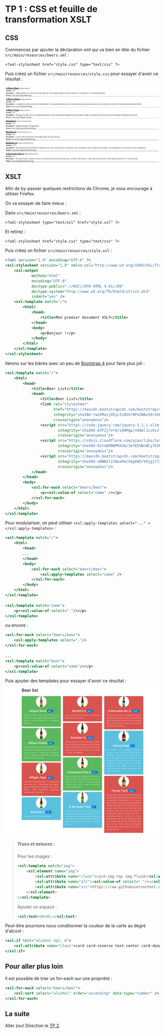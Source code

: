 # TP 1 : CSS et feuille de transformation XSLT

## CSS

Commencez par ajouter la déclaration xml qui va bien en tête du fichier
`src/main/resources/beers.xml` : 

    <?xml-stylesheet href="style.css" type="text/css" ?>

Puis créez un fichier `src/main/resources/style.css` pour essayer d'avoir ce résultat : 

![cpt1](assets/cpt1.png)

## XSLT

Afin de by-passer quelques restrictions de Chrome, je vous encourage à utiliser Firefox.

On va essayer de faire mieux :

Dans `src/main/resources/beers.xml` :

    <?xml-stylesheet type="text/xsl" href="style.xsl" ?>
    
Et retirez : 

    <?xml-stylesheet href="style.css" type="text/css" ?>

Puis créez un fichier `src/main/resources/style.xsl` : 

```xml
<?xml version="1.0" encoding="UTF-8" ?>
<xsl:stylesheet version="1.0" xmlns:xsl="http://www.w3.org/1999/XSL/Transform">
    <xsl:output
            method="html"
            encoding="UTF-8"
            doctype-public="-//W3C//DTD HTML 4.01//EN"
            doctype-system="http://www.w3.org/TR/html4/strict.dtd"
            indent="yes" />
    <xsl:template match="/">
        <html>
            <head>
                <title>Mon premier document XSLT</title>
            </head>
            <body>
                <p>Bonjour !</p>
            </body>
        </html>
    </xsl:template>
</xsl:stylesheet>
```

Itérons sur les bières avec un peu de [Bootstrap 4](https://v4-alpha.getbootstrap.com) pour faire plus joli : 

```xml
<xsl:template match="/">
    <html>
        <head>
            <title>Beer List</title>
            <head>
                <title>Beer List</title>
                <link rel="stylesheet"
                      href="https://maxcdn.bootstrapcdn.com/bootstrap/4.0.0-alpha.6/css/bootstrap.min.css"
                      integrity="sha384-rwoIResjU2yc3z8GV/NPeZWAv56rSmLldC3R/AZzGRnGxQQKnKkoFVhFQhNUwEyJ"
                      crossorigin="anonymous"/>
                <script src="https://code.jquery.com/jquery-3.1.1.slim.min.js"
                        integrity="sha384-A7FZj7v+d/sdmMqp/nOQwliLvUsJfDHW+k9Omg/a/EheAdgtzNs3hpfag6Ed950n"
                        crossorigin="anonymous"/>
                <script src="https://cdnjs.cloudflare.com/ajax/libs/tether/1.4.0/js/tether.min.js"
                        integrity="sha384-DztdAPBWPRXSA/3eYEEUWrWCy7G5KFbe8fFjk5JAIxUYHKkDx6Qin1DkWx51bBrb"
                        crossorigin="anonymous"/>
                <script src="https://maxcdn.bootstrapcdn.com/bootstrap/4.0.0-alpha.6/js/bootstrap.min.js"
                        integrity="sha384-vBWWzlZJ8ea9aCX4pEW3rVHjgjt7zpkNpZk+02D9phzyeVkE+jo0ieGizqPLForn"
                        crossorigin="anonymous"/>
            </head>
        </head>
        <body>
            <xsl:for-each select="beers/beer">
                <p><xsl:value-of select="name" /></p>
            </xsl:for-each>
        </body>
    </html>
</xsl:template>
```

Pour modulariser, on peut utiliser `<xsl:apply-templates select="..." ></xsl:apply-templates>` :

```xml
<xsl:template match="/">
    <html>
        <head>
	    ...
	    </head>
	    <body>
	        <xsl:for-each select="beers/beer">
	            <xsl:apply-templates select="name" />
	        </xsl:for-each>
	    </body>
    </html>			
</xsl:template>

<xsl:template match="name">
    <p><xsl:value-of select="."/></p>
</xsl:template>
```

ou encore : 
```xml
<xsl:for-each select="beers/beer">
    <xsl:apply-templates select="."/>
</xsl:for-each>

...
<xsl:template match="beer">
    <p><xsl:value-of select="name"/></p>
</xsl:template>
```

Puis ajouter des templates pour essayer d'avoir ce résultat :

![cpt2](assets/cpt2.png)

> ##### Trucs et astuces : 
> Pour les images : 
> 
> ```xml
> <xsl:template match="img">
>     <xsl:element name="img">
>         <xsl:attribute name="class">card-img-top img-fluid</xsl:attribute>
>         <xsl:attribute name="alt"><xsl:value-of select="."/></xsl:attribute>
>         <xsl:attribute name="src">https://raw.githubusercontent.com/Giwi/jquery-beer/master/<xsl:value-of select="."/></xsl:attribute>
>     </xsl:element>
> </xsl:template>
> ```
> 
> Ajouter un espace : 
> 
> ```xml
> <xsl:text>&#xA0;</xsl:text>
> ```

Peut-être pourrions nous conditionner la couleur de la carte au degré d'alcool : 

```xml
<xsl:if test="alcohol &gt; 8">
    <xsl:attribute name="class">card card-inverse text-center card-danger</xsl:attribute>
</xsl:if>
```

## Pour aller plus loin

Il est possible de trier un for-each sur une propriété :

```xml
<xsl:for-each select="beers/beer">
    <xsl:sort select="alcohol" order="ascending" data-type="number" />
</xsl:for-each>
```

## La suite 

Aller zou! Direction le [TP 2](../step2).